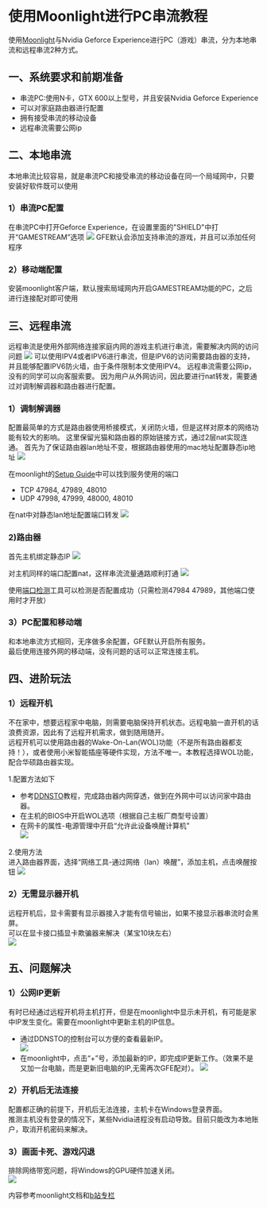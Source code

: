 # 使用Moonlight进行PC串流教程

使用[Moonlight](https://github.com/moonlight-stream)与Nvidia Geforce Experience进行PC（游戏）串流，分为本地串流和远程串流2种方式。

## 一、系统要求和前期准备
- 串流PC:使用N卡，GTX 600以上型号，并且安装Nvidia Geforce Experience
- 可以对家庭路由器进行配置
- 拥有接受串流的移动设备
- 远程串流需要公网ip

## 二、本地串流
本地串流比较容易，就是串流PC和接受串流的移动设备在同一个局域网中，只要安装好软件既可以使用

### 1）串流PC配置
在串流PC中打开Geforce Experience，在设置里面的"SHIELD"中打开“GAMESTREAM”选项
![](https://github.com/sheldonl3/Playing-strategy/blob/master/Moonlight_Config/gfe.png)
GFE默认会添加支持串流的游戏，并且可以添加任何程序

### 2）移动端配置
安装moonlight客户端，默认搜索局域网内开启GAMESTREAM功能的PC，之后进行连接配对即可使用


## 三、远程串流
远程串流是使用外部网络连接家庭内网的游戏主机进行串流，需要解决内网的访问问题
![](https://github.com/sheldonl3/Playing-strategy/blob/master/Moonlight_Config/%E7%BD%91%E7%BB%9C%E6%8B%93%E6%89%91.png)
可以使用IPV4或者IPV6进行串流，但是IPV6的访问需要路由器的支持，并且能够配置IPV6防火墙，由于条件限制本文使用IPV4。
远程串流需要公网ip，没有的同学可以向客服索要。
因为用户从外网访问，因此要进行nat转发，需要通过对调制解调器和路由器进行配置。

### 1）调制解调器
配置最简单的方式是路由器使用桥接模式，关闭防火墙，但是这样对原本的网络功能有较大的影响。
这里保留光猫和路由器的原始链接方式，通过2层nat实现连通。
首先为了保证路由器lan地址不变，根据路由器使用的mac地址配置静态ip地址
![](https://github.com/sheldonl3/Playing-strategy/blob/master/Moonlight_Config/%E9%9D%99%E6%80%81.png)

在moonlight的[Setup Guide](https://github.com/moonlight-stream/moonlight-docs/wiki/Setup-Guide)中可以找到服务使用的端口
- TCP 47984, 47989, 48010
- UDP 47998, 47999, 48000, 48010

在nat中对静态lan地址配置端口转发
![](https://github.com/sheldonl3/Playing-strategy/blob/master/Moonlight_Config/nat2.png)

### 2)路由器
首先主机绑定静态IP
![](https://github.com/sheldonl3/Playing-strategy/blob/master/Moonlight_Config/%E9%9D%99%E6%80%81ip.png)

对主机同样的端口配置nat，这样串流流量通路顺利打通
![](https://github.com/sheldonl3/Playing-strategy/blob/master/Moonlight_Config/nat.png)

使用[端口检测](https://www.canyouseeme.org/)工具可以检测是否配置成功（只需检测47984 47989，其他端口使用时才开放）


### 3）PC配置和移动端
和本地串流方式相同，无序做多余配置，GFE默认开启所有服务。  
最后使用连接外网的移动端，没有问题的话可以正常连接主机。


## 四、进阶玩法
### 1）远程开机
不在家中，想要远程家中电脑，则需要电脑保持开机状态。远程电脑一直开机的话浪费资源，因此有了远程开机需求，做到随用随开。  
远程开机可以使用路由器的Wake-On-Lan(WOL)功能（不是所有路由器都支持！），或者使用小米智能插座等硬件实现，方法不唯一。本教程选择WOL功能，配合华硕路由器实现。

1.配置方法如下  
- 参考[DDNSTO](https://github.com/sheldonl3/Playing-strategy/tree/master/DDNSTO_NAT)教程，完成路由器内网穿透，做到在外网中可以访问家中路由器。
- 在主机的BIOS中开启WOL选项（根据自己主板厂商型号设置）
- 在网卡的属性-电源管理中开启“允许此设备唤醒计算机”  
![](https://github.com/sheldonl3/Playing-strategy/blob/master/Moonlight_Config/网卡.png)

2.使用方法  
进入路由器界面，选择“网络工具-通过网络（lan）唤醒”，添加主机，点击唤醒按钮
![](https://github.com/sheldonl3/Playing-strategy/blob/master/Moonlight_Config/wol.png)

### 2）无需显示器开机
远程开机后，显卡需要有显示器接入才能有信号输出，如果不接显示器串流时会黑屏。  
可以在显卡接口插显卡欺骗器来解决（某宝10块左右）  
![](https://github.com/sheldonl3/Playing-strategy/blob/master/Moonlight_Config/显卡欺骗器.png)


## 五、问题解决
### 1）公网IP更新
有时已经通过远程开机将主机打开，但是在moonlight中显示未开机，有可能是家中IP发生变化。需要在moonlight中更新主机的IP信息。  
- 通过DDNSTO的控制台可以方便的查看最新IP。  
![](https://github.com/sheldonl3/Playing-strategy/blob/master/Moonlight_Config/外网IP.png)
- 在moonlight中，点击“+”号，添加最新的IP，即完成IP更新工作。（效果不是又加一台电脑，而是更新旧电脑的IP,无需再次GFE配对）。
![](https://github.com/sheldonl3/Playing-strategy/blob/master/Moonlight_Config/更新IP.png)

### 2）开机后无法连接
配置都正确的前提下，开机后无法连接，主机卡在Windows登录界面。  
推测主机没有登录的情况下，某些Nvidia进程没有启动导致。目前只能改为本地账户，取消开机密码来解决。

### 3）画面卡死、游戏闪退
排除网络带宽问题，将Windows的GPU硬件加速关闭。  
![](https://github.com/sheldonl3/Playing-strategy/blob/master/Moonlight_Config/GPU加速.png)


内容参考moonlight文档和[b站专栏](https://www.bilibili.com/read/cv6333264?from=search)
